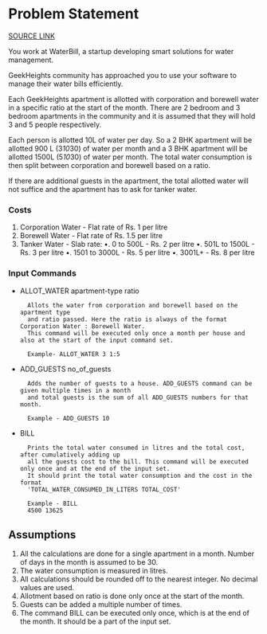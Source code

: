 # Problem Statement
[SOURCE LINK](https://www.geektrust.com/coding/detailed/water-management)

You work at WaterBill, a startup developing smart solutions for water management.

GeekHeights community has approached you to use your software to manage their water bills efficiently.

Each GeekHeights apartment is allotted with corporation and borewell water in a specific ratio at the start of the month. There are 2 bedroom and 3 bedroom apartments in the community and it is assumed that they will hold 3 and 5 people respectively.

Each person is allotted 10L of water per day. So a 2 BHK apartment will be allotted 900 L (3*10*30) of water per month and a 3 BHK apartment will be allotted 1500L (5*10*30) of water per month. The total water consumption is then split between corporation and borewell based on a ratio.

If there are additional guests in the apartment, the total allotted water will not suffice and the apartment has to ask for tanker water.

### Costs

1. Corporation Water - Flat rate of Rs. 1 per litre
2. Borewell Water - Flat rate of Rs. 1.5 per litre
3. Tanker Water - Slab rate:
•. 0 to 500L - Rs. 2 per litre
•. 501L to 1500L - Rs. 3 per litre
•. 1501 to 3000L - Rs. 5 per litre
•. 3001L+ - Rs. 8 per litre

### Input Commands

- ALLOT_WATER apartment-type ratio

        Allots the water from corporation and borewell based on the apartment type 
        and ratio passed. Here the ratio is always of the format Corporation Water : Borewell Water. 
        This command will be executed only once a month per house and also at the start of the input command set.

        Example- ALLOT_WATER 3 1:5

- ADD_GUESTS no_of_guests

        Adds the number of guests to a house. ADD_GUESTS command can be given multiple times in a month 
        and total guests is the sum of all ADD_GUESTS numbers for that month.
        
        Example - ADD_GUESTS 10

- BILL

        Prints the total water consumed in litres and the total cost, after cumulatively adding up 
        all the guests cost to the bill. This command will be executed only once and at the end of the input set.
        It should print the total water consumption and the cost in the format
        'TOTAL_WATER_CONSUMED_IN_LITERS TOTAL_COST'
        
        Example - BILL
        4500 13625

## Assumptions
1. All the calculations are done for a single apartment in a month. Number of days in the month is assumed to be 30.
2. The water consumption is measured in litres.
3. All calculations should be rounded off to the nearest integer. No decimal values are used.
4. Allotment based on ratio is done only once at the start of the month.
5. Guests can be added a multiple number of times.
6. The command BILL can be executed only once, which is at the end of the month. It should be a part of the input set.
